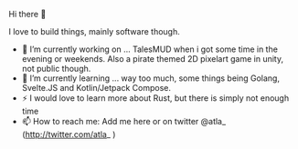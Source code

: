 Hi there 👋

I love to build things, mainly software though. 

- 🔭 I’m currently working on ... TalesMUD when i got some time in the evening or weekends. Also a pirate themed 2D pixelart game in unity, not public though.
- 🌱 I’m currently learning ... way too much, some things being Golang, Svelte.JS and Kotlin/Jetpack Compose.
- ⚡ I would love to learn more about Rust, but there is simply not enough time
- 📫 How to reach me: Add me here or on twitter @atla_ (http://twitter.com/atla_ )

<!--
**atla/atla** is a ✨ _special_ ✨ repository because its `README.md` (this file) appears on your GitHub profile.

Here are some ideas to get you started:

- 🔭 I’m currently working on ...
- 🌱 I’m currently learning ...
- 👯 I’m looking to collaborate on ...
- 🤔 I’m looking for help with ...
- 💬 Ask me about ...
- 📫 How to reach me: ...
- 😄 Pronouns: ...
- ⚡ Fun fact: ...
-->
